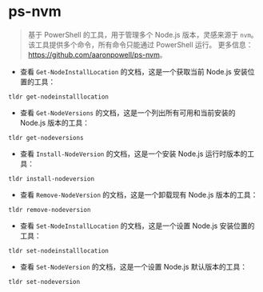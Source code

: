 # ps-nvm

> 基于 PowerShell 的工具，用于管理多个 Node.js 版本，灵感来源于 `nvm`。
> 该工具提供多个命令，所有命令只能通过 PowerShell 运行。
> 更多信息：<https://github.com/aaronpowell/ps-nvm>。

- 查看 `Get-NodeInstallLocation` 的文档，这是一个获取当前 Node.js 安装位置的工具：

`tldr get-nodeinstalllocation`

- 查看 `Get-NodeVersions` 的文档，这是一个列出所有可用和当前安装的 Node.js 版本的工具：

`tldr get-nodeversions`

- 查看 `Install-NodeVersion` 的文档，这是一个安装 Node.js 运行时版本的工具：

`tldr install-nodeversion`

- 查看 `Remove-NodeVersion` 的文档，这是一个卸载现有 Node.js 版本的工具：

`tldr remove-nodeversion`

- 查看 `Set-NodeInstallLocation` 的文档，这是一个设置 Node.js 安装位置的工具：

`tldr set-nodeinstalllocation`

- 查看 `Set-NodeVersion` 的文档，这是一个设置 Node.js 默认版本的工具：

`tldr set-nodeversion`